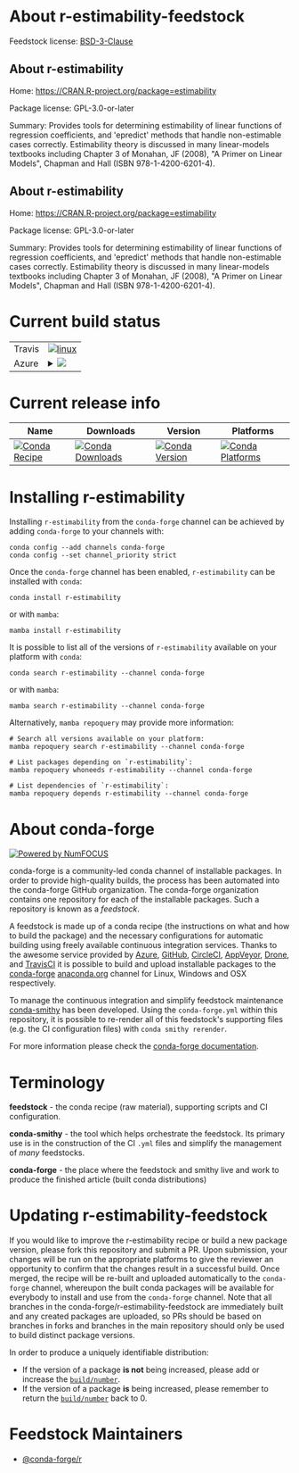 About r-estimability-feedstock
==============================

Feedstock license: [BSD-3-Clause](https://github.com/conda-forge/r-estimability-feedstock/blob/main/LICENSE.txt)


About r-estimability
--------------------

Home: https://CRAN.R-project.org/package=estimability

Package license: GPL-3.0-or-later

Summary: Provides tools for determining estimability of linear functions  of regression coefficients, and 'epredict' methods that handle  non-estimable cases correctly. Estimability theory is discussed in many linear-models textbooks including Chapter 3 of Monahan, JF (2008),  "A Primer on Linear Models", Chapman and Hall (ISBN 978-1-4200-6201-4).

About r-estimability
--------------------

Home: https://CRAN.R-project.org/package=estimability

Package license: GPL-3.0-or-later

Summary: Provides tools for determining estimability of linear functions  of regression coefficients, and 'epredict' methods that handle  non-estimable cases correctly. Estimability theory is discussed in many linear-models textbooks including Chapter 3 of Monahan, JF (2008),  "A Primer on Linear Models", Chapman and Hall (ISBN 978-1-4200-6201-4).

Current build status
====================


<table><tr>
    <td>Travis</td>
    <td>
      <a href="https://app.travis-ci.com/conda-forge/r-estimability-feedstock">
        <img alt="linux" src="https://img.shields.io/travis/com/conda-forge/r-estimability-feedstock/main.svg?label=Linux">
      </a>
    </td>
  </tr>
    
  <tr>
    <td>Azure</td>
    <td>
      <details>
        <summary>
          <a href="https://dev.azure.com/conda-forge/feedstock-builds/_build/latest?definitionId=1114&branchName=main">
            <img src="https://dev.azure.com/conda-forge/feedstock-builds/_apis/build/status/r-estimability-feedstock?branchName=main">
          </a>
        </summary>
        <table>
          <thead><tr><th>Variant</th><th>Status</th></tr></thead>
          <tbody><tr>
              <td>linux_64_r_base4.3</td>
              <td>
                <a href="https://dev.azure.com/conda-forge/feedstock-builds/_build/latest?definitionId=1114&branchName=main">
                  <img src="https://dev.azure.com/conda-forge/feedstock-builds/_apis/build/status/r-estimability-feedstock?branchName=main&jobName=linux&configuration=linux%20linux_64_r_base4.3" alt="variant">
                </a>
              </td>
            </tr><tr>
              <td>linux_64_r_base4.4</td>
              <td>
                <a href="https://dev.azure.com/conda-forge/feedstock-builds/_build/latest?definitionId=1114&branchName=main">
                  <img src="https://dev.azure.com/conda-forge/feedstock-builds/_apis/build/status/r-estimability-feedstock?branchName=main&jobName=linux&configuration=linux%20linux_64_r_base4.4" alt="variant">
                </a>
              </td>
            </tr><tr>
              <td>linux_aarch64_r_base4.3</td>
              <td>
                <a href="https://dev.azure.com/conda-forge/feedstock-builds/_build/latest?definitionId=1114&branchName=main">
                  <img src="https://dev.azure.com/conda-forge/feedstock-builds/_apis/build/status/r-estimability-feedstock?branchName=main&jobName=linux&configuration=linux%20linux_aarch64_r_base4.3" alt="variant">
                </a>
              </td>
            </tr><tr>
              <td>linux_aarch64_r_base4.4</td>
              <td>
                <a href="https://dev.azure.com/conda-forge/feedstock-builds/_build/latest?definitionId=1114&branchName=main">
                  <img src="https://dev.azure.com/conda-forge/feedstock-builds/_apis/build/status/r-estimability-feedstock?branchName=main&jobName=linux&configuration=linux%20linux_aarch64_r_base4.4" alt="variant">
                </a>
              </td>
            </tr><tr>
              <td>linux_ppc64le_r_base4.3</td>
              <td>
                <a href="https://dev.azure.com/conda-forge/feedstock-builds/_build/latest?definitionId=1114&branchName=main">
                  <img src="https://dev.azure.com/conda-forge/feedstock-builds/_apis/build/status/r-estimability-feedstock?branchName=main&jobName=linux&configuration=linux%20linux_ppc64le_r_base4.3" alt="variant">
                </a>
              </td>
            </tr><tr>
              <td>linux_ppc64le_r_base4.4</td>
              <td>
                <a href="https://dev.azure.com/conda-forge/feedstock-builds/_build/latest?definitionId=1114&branchName=main">
                  <img src="https://dev.azure.com/conda-forge/feedstock-builds/_apis/build/status/r-estimability-feedstock?branchName=main&jobName=linux&configuration=linux%20linux_ppc64le_r_base4.4" alt="variant">
                </a>
              </td>
            </tr><tr>
              <td>osx_64_r_base4.3</td>
              <td>
                <a href="https://dev.azure.com/conda-forge/feedstock-builds/_build/latest?definitionId=1114&branchName=main">
                  <img src="https://dev.azure.com/conda-forge/feedstock-builds/_apis/build/status/r-estimability-feedstock?branchName=main&jobName=osx&configuration=osx%20osx_64_r_base4.3" alt="variant">
                </a>
              </td>
            </tr><tr>
              <td>osx_64_r_base4.4</td>
              <td>
                <a href="https://dev.azure.com/conda-forge/feedstock-builds/_build/latest?definitionId=1114&branchName=main">
                  <img src="https://dev.azure.com/conda-forge/feedstock-builds/_apis/build/status/r-estimability-feedstock?branchName=main&jobName=osx&configuration=osx%20osx_64_r_base4.4" alt="variant">
                </a>
              </td>
            </tr><tr>
              <td>win_64_r_base4.3</td>
              <td>
                <a href="https://dev.azure.com/conda-forge/feedstock-builds/_build/latest?definitionId=1114&branchName=main">
                  <img src="https://dev.azure.com/conda-forge/feedstock-builds/_apis/build/status/r-estimability-feedstock?branchName=main&jobName=win&configuration=win%20win_64_r_base4.3" alt="variant">
                </a>
              </td>
            </tr><tr>
              <td>win_64_r_base4.4</td>
              <td>
                <a href="https://dev.azure.com/conda-forge/feedstock-builds/_build/latest?definitionId=1114&branchName=main">
                  <img src="https://dev.azure.com/conda-forge/feedstock-builds/_apis/build/status/r-estimability-feedstock?branchName=main&jobName=win&configuration=win%20win_64_r_base4.4" alt="variant">
                </a>
              </td>
            </tr>
          </tbody>
        </table>
      </details>
    </td>
  </tr>
</table>

Current release info
====================

| Name | Downloads | Version | Platforms |
| --- | --- | --- | --- |
| [![Conda Recipe](https://img.shields.io/badge/recipe-r--estimability-green.svg)](https://anaconda.org/conda-forge/r-estimability) | [![Conda Downloads](https://img.shields.io/conda/dn/conda-forge/r-estimability.svg)](https://anaconda.org/conda-forge/r-estimability) | [![Conda Version](https://img.shields.io/conda/vn/conda-forge/r-estimability.svg)](https://anaconda.org/conda-forge/r-estimability) | [![Conda Platforms](https://img.shields.io/conda/pn/conda-forge/r-estimability.svg)](https://anaconda.org/conda-forge/r-estimability) |

Installing r-estimability
=========================

Installing `r-estimability` from the `conda-forge` channel can be achieved by adding `conda-forge` to your channels with:

```
conda config --add channels conda-forge
conda config --set channel_priority strict
```

Once the `conda-forge` channel has been enabled, `r-estimability` can be installed with `conda`:

```
conda install r-estimability
```

or with `mamba`:

```
mamba install r-estimability
```

It is possible to list all of the versions of `r-estimability` available on your platform with `conda`:

```
conda search r-estimability --channel conda-forge
```

or with `mamba`:

```
mamba search r-estimability --channel conda-forge
```

Alternatively, `mamba repoquery` may provide more information:

```
# Search all versions available on your platform:
mamba repoquery search r-estimability --channel conda-forge

# List packages depending on `r-estimability`:
mamba repoquery whoneeds r-estimability --channel conda-forge

# List dependencies of `r-estimability`:
mamba repoquery depends r-estimability --channel conda-forge
```


About conda-forge
=================

[![Powered by
NumFOCUS](https://img.shields.io/badge/powered%20by-NumFOCUS-orange.svg?style=flat&colorA=E1523D&colorB=007D8A)](https://numfocus.org)

conda-forge is a community-led conda channel of installable packages.
In order to provide high-quality builds, the process has been automated into the
conda-forge GitHub organization. The conda-forge organization contains one repository
for each of the installable packages. Such a repository is known as a *feedstock*.

A feedstock is made up of a conda recipe (the instructions on what and how to build
the package) and the necessary configurations for automatic building using freely
available continuous integration services. Thanks to the awesome service provided by
[Azure](https://azure.microsoft.com/en-us/services/devops/), [GitHub](https://github.com/),
[CircleCI](https://circleci.com/), [AppVeyor](https://www.appveyor.com/),
[Drone](https://cloud.drone.io/welcome), and [TravisCI](https://travis-ci.com/)
it is possible to build and upload installable packages to the
[conda-forge](https://anaconda.org/conda-forge) [anaconda.org](https://anaconda.org/)
channel for Linux, Windows and OSX respectively.

To manage the continuous integration and simplify feedstock maintenance
[conda-smithy](https://github.com/conda-forge/conda-smithy) has been developed.
Using the ``conda-forge.yml`` within this repository, it is possible to re-render all of
this feedstock's supporting files (e.g. the CI configuration files) with ``conda smithy rerender``.

For more information please check the [conda-forge documentation](https://conda-forge.org/docs/).

Terminology
===========

**feedstock** - the conda recipe (raw material), supporting scripts and CI configuration.

**conda-smithy** - the tool which helps orchestrate the feedstock.
                   Its primary use is in the construction of the CI ``.yml`` files
                   and simplify the management of *many* feedstocks.

**conda-forge** - the place where the feedstock and smithy live and work to
                  produce the finished article (built conda distributions)


Updating r-estimability-feedstock
=================================

If you would like to improve the r-estimability recipe or build a new
package version, please fork this repository and submit a PR. Upon submission,
your changes will be run on the appropriate platforms to give the reviewer an
opportunity to confirm that the changes result in a successful build. Once
merged, the recipe will be re-built and uploaded automatically to the
`conda-forge` channel, whereupon the built conda packages will be available for
everybody to install and use from the `conda-forge` channel.
Note that all branches in the conda-forge/r-estimability-feedstock are
immediately built and any created packages are uploaded, so PRs should be based
on branches in forks and branches in the main repository should only be used to
build distinct package versions.

In order to produce a uniquely identifiable distribution:
 * If the version of a package **is not** being increased, please add or increase
   the [``build/number``](https://docs.conda.io/projects/conda-build/en/latest/resources/define-metadata.html#build-number-and-string).
 * If the version of a package **is** being increased, please remember to return
   the [``build/number``](https://docs.conda.io/projects/conda-build/en/latest/resources/define-metadata.html#build-number-and-string)
   back to 0.

Feedstock Maintainers
=====================

* [@conda-forge/r](https://github.com/conda-forge/r/)

